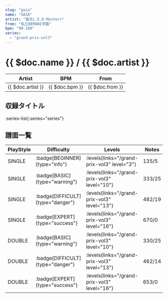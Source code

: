 ```yaml
---
slug: "gaia"
name: "GAIA"
artist: "猫叉L.E.D.Master+"
from: "私立BEMANI学園"
bpm: "90-180"
series:
  - "grand-prix-vol3"
---
```


# {{ $doc.name }} / {{ $doc.artist }}

|Artist|BPM|From|
|------|---|----|
|{{ $doc.artist }}|{{ $doc.bpm }}|{{ $doc.from }}|

## 収録タイトル

:series-list{:series="series"}

## 譜面一覧

|PlayStyle|Difficulty|Levels|Notes|Movie|
|---------|----------|------|-----|-----|
|SINGLE| :badge[BEGINNER]{type="info"}| :levels{links="/grand-prix-vol3" level="3"}|135/5||
|SINGLE| :badge[BASIC]{type="warning"}| :levels{links="/grand-prix-vol3" level="10"}|333/25||
|SINGLE| :badge[DIFFICULT]{type="danger"}| :levels{links="/grand-prix-vol3" level="13"}|482/19||
|SINGLE| :badge[EXPERT]{type="success"}| :levels{links="/grand-prix-vol3" level="16"}|670/0||
|DOUBLE| :badge[BASIC]{type="warning"}| :levels{links="/grand-prix-vol3" level="10"}|330/25||
|DOUBLE| :badge[DIFFICULT]{type="danger"}| :levels{links="/grand-prix-vol3" level="13"}|462/14||
|DOUBLE| :badge[EXPERT]{type="success"}| :levels{links="/grand-prix-vol3" level="16"}|653/0||
